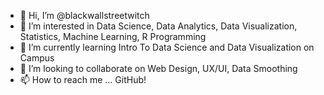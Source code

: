 - 👋 Hi, I’m @blackwallstreetwitch
- 👀 I’m interested in Data Science, Data Analytics, Data Visualization, Statistics, Machine Learning, R Programming 
- 🌱 I’m currently learning Intro To Data Science and Data Visualization on Campus 
- 💞️ I’m looking to collaborate on Web Design, UX/UI, Data Smoothing
- 📫 How to reach me ... GitHub!

<!---
blackwallstreetwitch/blackwallstreetwitch is a ✨ special ✨ repository because its `README.md` (this file) appears on your GitHub profile.
You can click the Preview link to take a look at your changes.
--->
